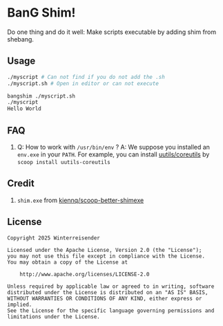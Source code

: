 # BanG Shim!

Do one thing and do it well: Make scripts executable by adding shim from shebang.

## Usage
```sh
./myscript # Can not find if you do not add the .sh
./myscript.sh # Open in editor or can not execute

bangshim ./myscript.sh
./myscript
Hello World
```

## FAQ

1. Q: How to work with `/usr/bin/env` ?
A: We suppose you installed an `env.exe` in your `PATH`. For example, you can install [uutils/coreutils](https://github.com/uutils/coreutils) by `scoop install uutils-coreutils`


## Credit
1. `shim.exe` from [kiennq/scoop-better-shimexe](https://github.com/kiennq/scoop-better-shimexe)

## License

    Copyright 2025 Winterreisender

    Licensed under the Apache License, Version 2.0 (the "License");
    you may not use this file except in compliance with the License.
    You may obtain a copy of the License at

        http://www.apache.org/licenses/LICENSE-2.0

    Unless required by applicable law or agreed to in writing, software
    distributed under the License is distributed on an "AS IS" BASIS,
    WITHOUT WARRANTIES OR CONDITIONS OF ANY KIND, either express or implied.
    See the License for the specific language governing permissions and
    limitations under the License.